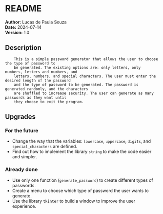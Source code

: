 # README
**Author:** Lucas de Paula Souza  
**Date:** 2024-07-14  
**Version:** 1.0

## Description 

        This is a simple password generator that allows the user to choose the type of password to 
        be generated. The existing options are: only letters, only numbers, letters and numbers, and 
        letters, numbers, and special characters. The user must enter the desired length of the password 
        and the type of password to be generated. The password is generated randomly, and the characters 
        are shuffled to increase security. The user can generate as many passwords as they want until 
        they choose to exit the program.

## Upgrades

### For the future
- Change the way that the variables: `lowercase`, `uppercase`, `digits`, and `special_characters` are defined.
- Find out how to implement the library `string` to make the code easier and simpler.

### Already done
- Use only one function (`generate_password`) to create different types of passwords.
- Create a menu to choose which type of password the user wants to generate.
- Use the library `tkinter` to build a window to improve the user experience.
